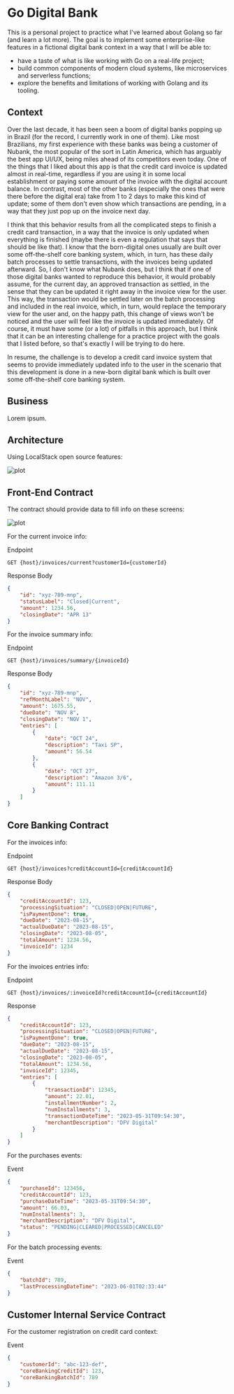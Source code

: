 # Go Digital Bank

This is a personal project to practice what I've learned about Golang so far (and learn a lot more). The goal is to implement some enterprise-like features in a fictional digital bank context in a way that I will be able to:
- have a taste of what is like working with Go on a real-life project;
- build common components of modern cloud systems, like microservices and serverless functions;
- explore the benefits and limitations of working with Golang and its tooling.

## Context

Over the last decade, it has been seen a boom of digital banks popping up in Brazil (for the record, I currently work in one of them). Like most Brazilians, my first experience with these banks was being a customer of Nubank, the most popular of the sort in Latin America, which has arguably the best app UI/UX, being miles ahead of its competitors even today. One of the things that I liked about this app is that the credit card invoice is updated almost in real-time, regardless if you are using it in some local establishment or paying some amount of the invoice with the digital account balance. In contrast, most of the other banks (especially the ones that were there before the digital era) take from 1 to 2 days to make this kind of update; some of them don't even show which transactions are pending, in a way that they just pop up on the invoice next day. 

I think that this behavior results from all the complicated steps to finish a credit card transaction, in a way that the invoice is only updated when everything is finished (maybe there is even a regulation that says that should be like that). I know that the born-digital ones usually are built over some off-the-shelf core banking system, which, in turn, has these daily batch processes to settle transactions, with the invoices being updated afterward. So, I don't know what Nubank does, but I think that if one of those digital banks wanted to reproduce this behavior, it would probably assume, for the current day, an approved transaction as settled, in the sense that they can be updated it right away in the invoice view for the user. This way, the transaction would be settled later on the batch processing and included in the real invoice, which, in turn, would replace the temporary view for the user and, on the happy path, this change of views won't be noticed and the user will feel like the invoice is updated immediately. Of course, it must have some (or a lot) of pitfalls in this approach, but I think that it can be an interesting challenge for a practice project with the goals that I listed before, so that's exactly I will be trying to do here.

In resume, the challenge is to develop a credit card invoice system that seems to provide immediately updated info to the user in the scenario that this development is done in a new-born digital bank which is built over some off-the-shelf core banking system.

## Business

Lorem ipsum.

## Architecture

Using LocalStack open source features:

![plot](./images/arch-diag.png)

## Front-End Contract

The contract should provide data to fill info on these screens:

![plot](./images/screens.png)

For the current invoice info:

Endpoint
```
GET {host}/invoices/current?customerId={customerId}
```

Response Body
```json
{
    "id": "xyz-789-mnp",
    "statusLabel": "Closed|Current",
    "amount": 1234.56,
    "closingDate": "APR 13"
}
```

For the invoice summary info:

Endpoint
```
GET {host}/invoices/summary/{invoiceId}
```

Response Body
```json
{
    "id": "xyz-789-mnp",
    "refMonthLabel": "NOV",
    "amount": 1675.55,
    "dueDate": "NOV 8",
    "closingDate": "NOV 1",
    "entries": [
        {
            "date": "OCT 24",
            "description": "Taxi SP",
            "amount": 56.54
        },
        {
            "date": "OCT 27",
            "description": "Amazon 3/6",
            "amount": 111.11
        }
    ]
}
```


## Core Banking Contract

For the invoices info:

Endpoint
```
GET {host}/invoices?creditAccountId={creditAccountId}
```

Response Body
```json
{
    "creditAccountId": 123,
    "processingSituation": "CLOSED|OPEN|FUTURE",
    "isPaymentDone": true,
    "dueDate": "2023-08-15",
    "actualDueDate": "2023-08-15",
    "closingDate": "2023-08-05",
    "totalAmount": 1234.56,
    "invoiceId": 1234
}
```

For the invoices entries info:

Endpoint
```
GET {host}/invoices/:invoiceId?creditAccountId={creditAccountId}
```

Response
```json
{
    "creditAccountId": 123,
    "processingSituation": "CLOSED|OPEN|FUTURE",
    "isPaymentDone": true,
    "dueDate": "2023-08-15",
    "actualDueDate": "2023-08-15",
    "closingDate": "2023-08-05",
    "totalAmount": 1234.56,
    "invoiceId": 12345,
    "entries": [
        {
            "transactionId": 12345,
            "amount": 22.01,
            "installmentNumber": 2,
            "numInstallments": 3,
            "transactionDateTime": "2023-05-31T09:54:30",
            "merchantDescription": "DFV Digital"
        }
    ]
}
```

For the purchases events:

Event
```json
{
    "purchaseId": 123456,
    "creditAccountId": 123,
    "purchaseDateTime": "2023-05-31T09:54:30",
    "amount": 66.03,
    "numInstallments": 3,
    "merchantDescription": "DFV Digital",
    "status": "PENDING|CLEARED|PROCESSED|CANCELED"
}
```

For the batch processing events:

Event
```json
{
    "batchId": 789,
    "lastProcessingDateTime": "2023-06-01T02:33:44"
}
```


## Customer Internal Service Contract

For the customer registration on credit card context:

Event
```json
{
    "customerId": "abc-123-def",
    "coreBankingCreditId": 123,
    "coreBankingBatchId": 789
}
```